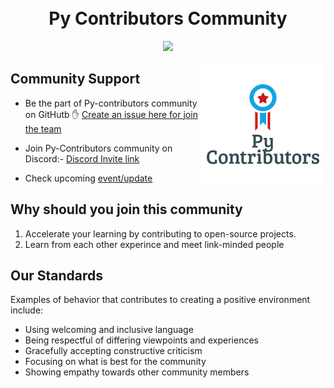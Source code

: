 <h1 align="center">
  <br> Py Contributors Community
  </br>
 </h1>

<p align="center">
<img src="https://dev-to-uploads.s3.amazonaws.com/uploads/articles/e4qq5yw37chff6s48owy.png">
 </p>

<img align="right" src="https://raw.githubusercontent.com/DrakeEntity/project-Image/master/9b2ca712-347a-4987-bac7-a4c3d106ed24_200x200.png" alt="pycontributors logo">

## Community Support

-  Be the part of Py-contributors community on GitHutb ✋ [Create an issue here for join the team](https://github.com/Py-Contributors/support/issues/new?assignees=&labels=invite+me+to+the+organisation&template=invite.yaml&title=Please+invite+me+to+the+GitHub+Community+Organization)

- Join Py-Contributors community on Discord:- [Discord Invite link](https://discord.gg/3MbbNt97)
- Check upcoming [event/update](https://py-contributors.github.io/updates/index.html)


## Why should you join this community

1. Accelerate your learning by contributing to open-source projects.
2. Learn from each other experince and meet link-minded people


## Our Standards

Examples of behavior that contributes to creating a positive environment
include:

* Using welcoming and inclusive language
* Being respectful of differing viewpoints and experiences
* Gracefully accepting constructive criticism
* Focusing on what is best for the community
* Showing empathy towards other community members


